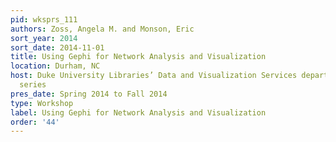 ```yaml
---
pid: wksprs_111
authors: Zoss, Angela M. and Monson, Eric
sort_year: 2014
sort_date: 2014-11-01
title: Using Gephi for Network Analysis and Visualization
location: Durham, NC
host: Duke University Libraries’ Data and Visualization Services department workshop
  series
pres_date: Spring 2014 to Fall 2014
type: Workshop
label: Using Gephi for Network Analysis and Visualization
order: '44'
---
```

